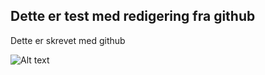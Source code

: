 ## Dette er test med redigering fra github
Dette er skrevet med github

![Alt text](http://placehold.it/200x200)
